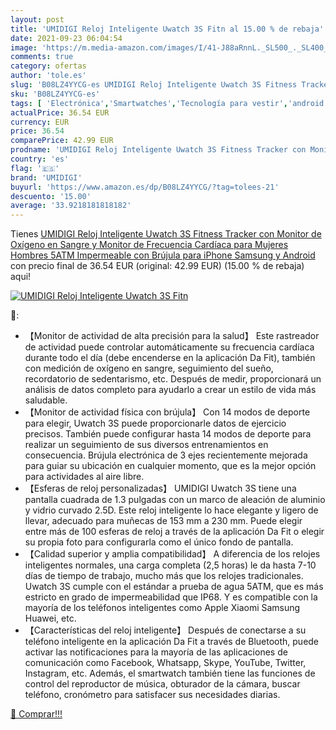 ```yaml
---
layout: post
title: 'UMIDIGI Reloj Inteligente Uwatch 3S Fitn al 15.00 % de rebaja'
date: 2021-09-23 06:04:54
image: 'https://m.media-amazon.com/images/I/41-J88aRnnL._SL500_._SL400_.jpg'
comments: true
category: ofertas
author: 'tole.es'
slug: 'B08LZ4YYCG-es UMIDIGI Reloj Inteligente Uwatch 3S Fitness Tracker con...'
sku: 'B08LZ4YYCG-es'
tags: [ 'Electrónica','Smartwatches','Tecnología para vestir','android','umidigi', ]
actualPrice: 36.54 EUR
currency: EUR
price: 36.54
comparePrice: 42.99 EUR
prodname: 'UMIDIGI Reloj Inteligente Uwatch 3S Fitness Tracker con Monitor de Oxígeno en Sangre y Monitor de Frecuencia Cardíaca para Mujeres Hombres 5ATM Impermeable con Brújula para iPhone Samsung y Android'
country: 'es'
flag: '🇪🇸'
brand: 'UMIDIGI'
buyurl: 'https://www.amazon.es/dp/B08LZ4YYCG/?tag=tolees-21'
descuento: '15.00'
average: '33.9218181818182'
---
```


Tienes [UMIDIGI Reloj Inteligente Uwatch 3S Fitness Tracker con Monitor de Oxígeno en Sangre y Monitor de Frecuencia Cardíaca para Mujeres Hombres 5ATM Impermeable con Brújula para iPhone Samsung y Android](https://www.amazon.es/dp/B08LZ4YYCG/?tag=tolees-21) con precio final de  36.54 EUR (original: 42.99 EUR) (15.00 %  de rebaja) aqui!

[![UMIDIGI Reloj Inteligente Uwatch 3S Fitn](https://m.media-amazon.com/images/I/41-J88aRnnL._SL500_._SL400_.jpg)](https://www.amazon.es/dp/B08LZ4YYCG/?tag=tolees-21)

🔎:

- 【Monitor de actividad de alta precisión para la salud】 Este rastreador de actividad puede controlar automáticamente su frecuencia cardíaca durante todo el día (debe encenderse en la aplicación Da Fit), también con medición de oxígeno en sangre, seguimiento del sueño, recordatorio de sedentarismo, etc. Después de medir, proporcionará un análisis de datos completo para ayudarlo a crear un estilo de vida más saludable.
- 【Monitor de actividad física con brújula】 Con 14 modos de deporte para elegir, Uwatch 3S puede proporcionarle datos de ejercicio precisos. También puede configurar hasta 14 modos de deporte para realizar un seguimiento de sus diversos entrenamientos en consecuencia. Brújula electrónica de 3 ejes recientemente mejorada para guiar su ubicación en cualquier momento, que es la mejor opción para actividades al aire libre.
- 【Esferas de reloj personalizadas】 UMIDIGI Uwatch 3S tiene una pantalla cuadrada de 1.3 pulgadas con un marco de aleación de aluminio y vidrio curvado 2.5D. Este reloj inteligente lo hace elegante y ligero de llevar, adecuado para muñecas de 153 mm a 230 mm. Puede elegir entre más de 100 esferas de reloj a través de la aplicación Da Fit o elegir su propia foto para configurarla como el único fondo de pantalla.
- 【Calidad superior y amplia compatibilidad】 A diferencia de los relojes inteligentes normales, una carga completa (2,5 horas) le da hasta 7-10 días de tiempo de trabajo, mucho más que los relojes tradicionales. Uwatch 3S cumple con el estándar a prueba de agua 5ATM, que es más estricto en grado de impermeabilidad que IP68. Y es compatible con la mayoría de los teléfonos inteligentes como Apple Xiaomi Samsung Huawei, etc.
- 【Características del reloj inteligente】 Después de conectarse a su teléfono inteligente en la aplicación Da Fit a través de Bluetooth, puede activar las notificaciones para la mayoría de las aplicaciones de comunicación como Facebook, Whatsapp, Skype, YouTube, Twitter, Instagram, etc. Además, el smartwatch también tiene las funciones de control del reproductor de música, obturador de la cámara, buscar teléfono, cronómetro para satisfacer sus necesidades diarias.

[🛒 Comprar!!!](https://www.amazon.es/dp/B08LZ4YYCG/?tag=tolees-21)
